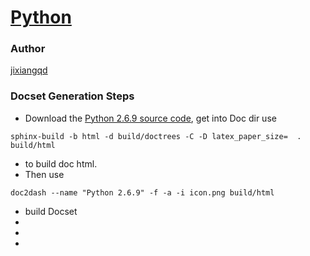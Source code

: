 [Python](https://www.python.org)
=======================

### Author

[jixiangqd][1]


### Docset Generation Steps

- Download the [Python 2.6.9 source code][2], get into Doc dir use 
 ```
 sphinx-build -b html -d build/doctrees -C -D latex_paper_size=  . build/html
 ```
- to build doc html.
- Then use 
 ```
 doc2dash --name "Python 2.6.9" -f -a -i icon.png build/html
 ```
- build Docset
-
- [1]: https://github.com/jixiangqd
- [2]: https://www.python.org/ftp/python/2.6.9/Python-2.6.9.tgz
